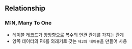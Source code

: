 ## Relationship

### M:N, Many To One
- 테이블 레코드가 양방향으로 복수의 연관 관계를 가지는 관계
- 양쪽 데이터의 PK를 외래키로 갖는 `제3의 테이블`을 만들어 사용
